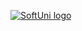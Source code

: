 

[![SoftUni logo](https://www.nakov.com/wp-content/uploads/2014/01/Software-University-Logo-blue-horizontal.png)](https://softuni.bg/trainings/courses)

<style type='text/css'>
table {
  width: 100%;
  border: 1px solid;
}
 <table   width: 100%;
  border: 1px solid;>
   <tr>
    <th>Python</th>
    <th>&nbsp</th>
    <th>JavaScript</th>
    <th>&nbsp</th>
  </tr>
  <tr>
    <th>Course</th>
    <th>Certificate</th>
    <th>Course</th>
    <th>Certificates</th>
  </tr>
  <tr>
    <td><a href ='https://softuni.bg/trainings/3516/programming-basics-with-python-november-20211'>Programming Basics with Python</a>  </td></td>
    <td><a href ='https://softuni.bg/certificates/details/121421/0b9b06b1'>Certificate</a>  </td>
    <td>Course</td>
    <td>Certificate</td>
    
  </tr>
  <tr>
    <td><a href ='https://softuni.bg/modules/106/fundamentals-module/1316'>Python Fundamentals</a></td>
    <td>In progress...</td>
    <td>&nbsp</td>
    <td>&nbsp</td>
  </tr>
  <tr>
    <td>&nbsp</td>
    <td>&nbsp</td>
    <td>&nbsp</td>
    <td>&nbsp</td>
  </tr>
</table>


